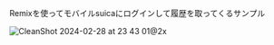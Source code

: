 Remixを使ってモバイルsuicaにログインして履歴を取ってくるサンプル

![CleanShot 2024-02-28 at 23 43 01@2x](https://github.com/Uki884/study-remix/assets/43997348/487e1941-e8c5-46b5-a9ea-28a1aabe4e76)
